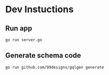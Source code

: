 # Dev Instuctions 

## Run app
```
go run server.go
```

## Generate schema code 
```
go run github.com/99designs/gqlgen generate
```